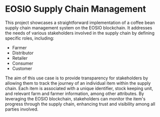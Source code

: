 # EOSIO Supply Chain Management

This project showcases a straightforward implementation of a coffee bean supply chain management system on the EOSIO blockchain. It addresses the needs of various stakeholders involved in the supply chain by defining specific roles, including:

* Farmer
* Distributor
* Retailer
* Consumer
* Customer

The aim of this use case is to provide transparency for stakeholders by allowing them to track the journey of an individual item within the supply chain. Each item is associated with a unique identifier, stock keeping unit, and relevant farm and farmer information, among other attributes. By leveraging the EOSIO blockchain, stakeholders can monitor the item's progress through the supply chain, enhancing trust and visibility among all parties involved.
